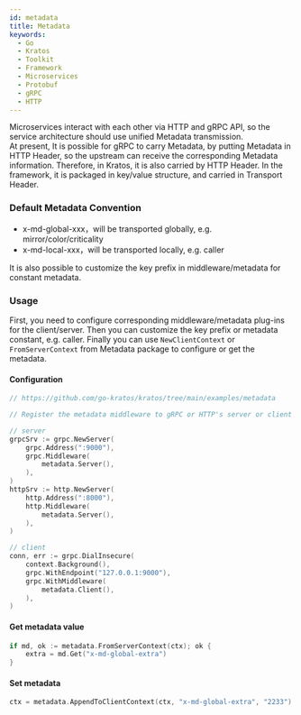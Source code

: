 ```yaml
---
id: metadata
title: Metadata
keywords:
  - Go
  - Kratos
  - Toolkit
  - Framework
  - Microservices
  - Protobuf
  - gRPC
  - HTTP
---
```


Microservices interact with each other via HTTP and gRPC API, so the service architecture should use unified Metadata transmission.  
At present, It is possible for gRPC to carry Metadata, by putting Metadata in HTTP Header, so the upstream can receive the corresponding Metadata information.
Therefore, in Kratos, it is also carried by HTTP Header. In the framework, it is packaged in key/value structure, and carried in Transport Header.

### Default Metadata Convention

- x-md-global-xxx，will be transported globally, e.g. mirror/color/criticality
- x-md-local-xxx，will be transported locally, e.g. caller

It is also possible to customize the key prefix in middleware/metadata for constant metadata.

### Usage
First, you need to configure corresponding middleware/metadata plug-ins for the client/server. 
Then you can customize the key prefix or metadata constant, e.g. caller.
Finally you can use `NewClientContext` or `FromServerContext` from Metadata package to configure or get the metadata.


#### Configuration
```go
// https://github.com/go-kratos/kratos/tree/main/examples/metadata

// Register the metadata middleware to gRPC or HTTP's server or client

// server
grpcSrv := grpc.NewServer(
	grpc.Address(":9000"),
	grpc.Middleware(
		metadata.Server(),
	),
)
httpSrv := http.NewServer(
	http.Address(":8000"),
	http.Middleware(
		metadata.Server(),
	),
)

// client
conn, err := grpc.DialInsecure(
	context.Background(),
	grpc.WithEndpoint("127.0.0.1:9000"),
	grpc.WithMiddleware(
		metadata.Client(),
	),
)
```
#### Get metadata value
```go
if md, ok := metadata.FromServerContext(ctx); ok {
	extra = md.Get("x-md-global-extra")
}
```
#### Set metadata
```go
ctx = metadata.AppendToClientContext(ctx, "x-md-global-extra", "2233")
```